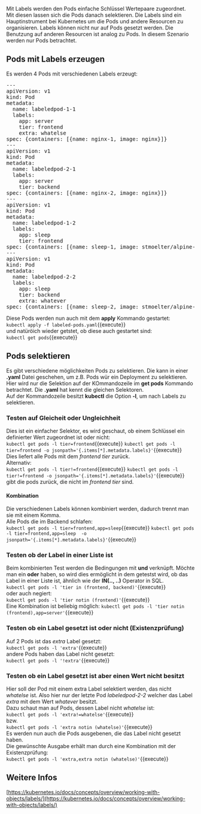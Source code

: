 Mit Labels werden den Pods einfache Schlüssel Wertepaare zugeordnet. Mit diesen lassen sich die Pods danach selektieren. 
Die Labels sind ein Hauptinstrument bei Kubernetes um die Pods und andere Resourcen zu organisieren. Labels können nicht nur auf Pods gesetzt werden. Die Benutzung auf anderen Resourcen ist analog zu Pods. In diesem Szenario werden nur Pods betrachtet.  

## Pods mit Labels erzeugen
Es werden 4 Pods mit verschiedenen Labels erzeugt:   
   
<pre class="file" data-filename="labeled-pods.yaml" data-target="replace">
---
apiVersion: v1
kind: Pod
metadata:
  name: labeledpod-1-1
  labels:
    app: server
    tier: frontend
    extra: whatelse
spec: {containers: [{name: nginx-1, image: nginx}]}
---
apiVersion: v1
kind: Pod
metadata:
  name: labeledpod-2-1
  labels:
    app: server
    tier: backend
spec: {containers: [{name: nginx-2, image: nginx}]}
---
apiVersion: v1
kind: Pod
metadata:
  name: labeledpod-1-2
  labels:
    app: sleep
    tier: frontend
spec: {containers: [{name: sleep-1, image: stmoelter/alpine-sleep-user}]}
---
apiVersion: v1
kind: Pod
metadata:
  name: labeledpod-2-2
  labels:
    app: sleep
    tier: backend
    extra: whatever
spec: {containers: [{name: sleep-2, image: stmoelter/alpine-sleep-user}]}
</pre>   
    
     

Diese Pods werden nun auch mit dem **apply** Kommando gestartet:   
`kubectl apply -f labeled-pods.yaml`{{execute}}  
und natüröich wieder getstet, ob diese auch gestartet sind:   
`kubectl get pods`{{execute}}   
   
## Pods selektieren
Es gibt verschiedene möglichkeiten Pods zu selektieren. Die kann in einer **.yaml** Datei geschehen, um z.B. Pods wür ein Deployment zu selektieren. Hier wird nur die Selektion auf der KOmmandozeile im **get pods** Kommando betrachtet. Die **.yaml** hat kennt die gleichen Selektoren.   
Auf der Kommandozeile besitzt **kubectl** die Option **-l**, um nach Labels zu selektieren.   

### Testen auf Gleicheit oder Ungleichheit
Dies ist ein einfacher Selektor, es wird geschaut, ob einem Schlüssel ein definierter Wert zugeordnet ist oder nicht:   
`kubectl get pods -l tier=frontend`{{execute}} 
`kubectl get pods -l tier=frontend -o jsonpath='{.items[*].metadata.labels}'`{{execute}}   
Dies liefert alle Pods mit dem *frontend* *tier* zurück.   
Alternativ:   
`kubectl get pods -l tier!=frontend`{{execute}}
`kubectl get pods -l tier!=frontend -o jsonpath='{.items[*].metadata.labels}'`{{execute}}  
gibt die pods zurück, die nicht im *frontend tier* sind.   

#### Kombination
Die verschiedenen Labels können kombiniert werden, dadurch trennt man sie mit einem Komma.   
Alle Pods die im Backend schlafen:   
`kubectl get pods -l tier=frontend,app=sleep`{{execute}}
`kubectl get pods -l tier=frontend,app=sleep  -o jsonpath='{.items[*].metadata.labels}'`{{execute}}
   
### Testen ob der Label in einer Liste ist
Beim kombinierten Test werden die Bedingungen mit **und** verknüpft. Möchte man ein **oder** haben, so wird dies ermöglicht in dem getestst wird, ob das Label in einer Liste ist, ähnlich wie der **IN(.., ..)** Operator in SQL.   
`kubectl get pods -l 'tier in (frontend, backend)'`{{execute}}   
oder auch negiert:   
`kubectl get pods -l 'tier notin (frontend)'`{{execute}}    
Eine Kombination ist beliebig möglich:
`kubectl get pods -l 'tier notin (frontend),app=server'`{{execute}}   
   
### Testen ob ein Label gesetzt ist oder nicht (Existenzprüfung)
Auf 2 Pods ist das _extra_ Label gesetzt:   
`kubectl get pods -l 'extra'`{{execute}}   
andere Pods haben das Label nicht gesetzt:   
`kubectl get pods -l '!extra'`{{execute}}   

### Testen ob ein Label gesetzt ist aber einen Wert nicht besitzt
Hier soll der Pod mit einem extra Label selektiert werden, das nicht _whatelse_ ist. Also hier nur der letzte Pod _labeledpod-2-2_ welcher das Label _extra_ mit dem Wert _whatever_ besitzt.      
Dazu schaut man auf Pods, dessen Label nicht _whatelse_ ist:    
`kubectl get pods -l 'extra!=whatelse'`{{execute}}   
bzw.    
`kubectl get pods -l 'extra notin (whatelse)'`{{execute}}   
Es werden nun auch die Pods ausgebenen, die das Label nicht gesetzt haben.   
Die gewünschte Ausgabe erhält man durch eine Kombination mit der Existenzprüfung:   
`kubectl get pods -l 'extra,extra notin (whatelse)'`{{execute}}

## Weitere Infos
[https://kubernetes.io/docs/concepts/overview/working-with-objects/labels/](https://kubernetes.io/docs/concepts/overview/working-with-objects/labels/)

